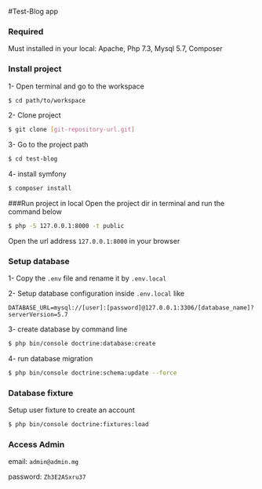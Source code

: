 #Test-Blog app

### Required ###
Must installed in your local: Apache, Php 7.3, Mysql 5.7, Composer

### Install project

1- Open terminal and go to the workspace

```bash
$ cd path/to/workspace
```

2- Clone project

```bash
$ git clone [git-repository-url.git]
```

3- Go to the project path

```bash
$ cd test-blog
```

4- install symfony

```bash
$ composer install
```

###Run project in local
Open the project dir in terminal and run the command below

```bash
$ php -S 127.0.0.1:8000 -t public
```

Open the url address `127.0.0.1:8000` in your browser

### Setup database

1- Copy the `.env` file and rename it by `.env.local`

2- Setup database configuration inside `.env.local` like

`DATABASE_URL=mysql://[user]:[password]@127.0.0.1:3306/[database_name]?serverVersion=5.7` 

3- create database by command line
```bash
$ php bin/console doctrine:database:create
```

4- run database migration
```bash
$ php bin/console doctrine:schema:update --force
```

### Database fixture
Setup user fixture to create an account
```bash
$ php bin/console doctrine:fixtures:load
```


### Access Admin
email: `admin@admin.mg`

password: `Zh3E2ASxru37`



